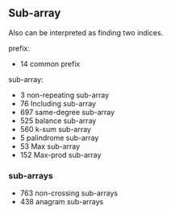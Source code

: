 ## Sub-array
Also can be interpreted as finding two indices.

prefix:
- 14 common prefix

sub-array:
- 3 non-repeating sub-array
- 76 Including sub-array
- 697 same-degree sub-array
- 525 balance sub-array
- 560 k-sum sub-array
- 5 palindrome sub-array
- 53 Max sub-array
- 152 Max-prod sub-array

### sub-arrays
- 763 non-crossing sub-arrays
- 438 anagram sub-arrays
